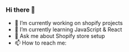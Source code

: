 ### Hi there 👋




- 🔭 I’m currently working on shopify projects
- 🌱 I’m currently learning JavaScript & React
- 💬 Ask me about Shopify store setup
- 📫 How to reach me: 

